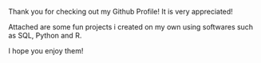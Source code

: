 Thank you for checking out my Github Profile! It is very appreciated!

Attached are some fun projects i created on my own using softwares such as SQL, Python and R.

I hope you enjoy them!
